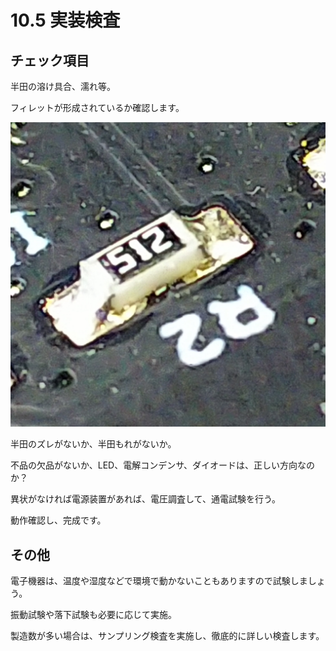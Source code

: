 # 10.5 実装検査

## チェック項目

半田の溶け具合、濡れ等。

フィレットが形成されているか確認します。

![](./img/PIC060.JPG)

半田のズレがないか、半田もれがないか。

不品の欠品がないか、LED、電解コンデンサ、ダイオードは、正しい方向なのか？

異状がなければ電源装置があれば、電圧調査して、通電試験を行う。

動作確認し、完成です。

## その他

電子機器は、温度や湿度などで環境で動かないこともありますので試験しましょう。

振動試験や落下試験も必要に応じて実施。

製造数が多い場合は、サンプリング検査を実施し、徹底的に詳しい検査します。
